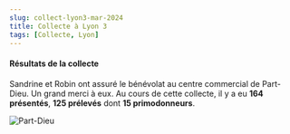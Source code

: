 ```yaml
---
slug: collect-lyon3-mar-2024
title: Collecte à Lyon 3
tags: [Collecte, Lyon]
---
```


#### Résultats de la collecte

Sandrine et Robin ont assuré le bénévolat au centre commercial de Part-Dieu. Un grand merci à eux. Au cours de cette collecte, il y a eu **164 présentés**, **125 prélevés** dont **15 primodonneurs**.

<img src="/img/partdieu.png" alt="Part-Dieu" />